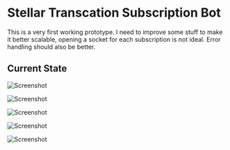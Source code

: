 # Stellar Transcation Subscription Bot

This is a very first working prototype. I need to improve some stuff
to make it better scalable, opening a socket for each subscription
is not ideal. Error handling should also be better.

## Current State

![Screenshot](https://github.com/cmichi/stellar-slack-subscriptions/raw/master/images/1.png)

![Screenshot](https://github.com/cmichi/stellar-slack-subscriptions/raw/master/images/2.png)

![Screenshot](https://github.com/cmichi/stellar-slack-subscriptions/raw/master/images/3.png)

![Screenshot](https://github.com/cmichi/stellar-slack-subscriptions/raw/master/images/4.png)

![Screenshot](https://github.com/cmichi/stellar-slack-subscriptions/raw/master/images/5.png)
